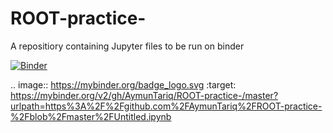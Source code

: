 # ROOT-practice-
A repositiory containing Jupyter files to be run on binder 

[![Binder](https://mybinder.org/badge_logo.svg)](https://mybinder.org/v2/gh/AymunTariq/ROOT-practice-/master?urlpath=https%3A%2F%2Fgithub.com%2FAymunTariq%2FROOT-practice-%2Fblob%2Fmaster%2FUntitled.ipynb)

.. image:: https://mybinder.org/badge_logo.svg
 :target: https://mybinder.org/v2/gh/AymunTariq/ROOT-practice-/master?urlpath=https%3A%2F%2Fgithub.com%2FAymunTariq%2FROOT-practice-%2Fblob%2Fmaster%2FUntitled.ipynb
